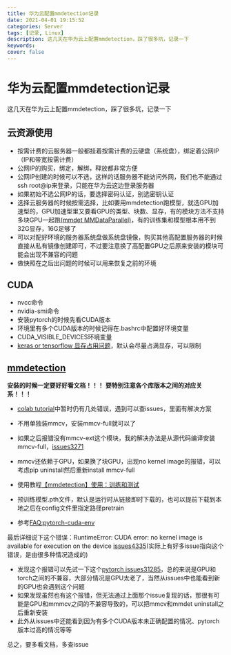 ```yaml
---
title: 华为云配置mmdetection记录
date: 2021-04-01 19:15:52
categories: Server
tags: [记录, Linux]
description: 这几天在华为云上配置mmdetection，踩了很多坑，记录一下
keywords: 
cover: false
---
```

# 华为云配置mmdetection记录
这几天在华为云上配置mmdetection，踩了很多坑，记录一下


## 云资源使用

- 按需计费的云服务器一般都挂着按需计费的云硬盘（系统盘），绑定着公网IP（IP和带宽按需计费）
- 公网IP的购买，绑定，解绑，释放都非常方便
- 公网IP创建的时候可以不选，这样的话服务器不能访问外网，我们也不能通过ssh root@ip来登录，只能在华为云这边登录服务器
- 如果初始不选公网IP的话，要选择密码认证，别选密钥认证
- 选择云服务器的时候按需选择，比如要用mmdetection跑模型，就选GPU加速型的，GPU加速型里又要看GPU的类型、块数、显存，有的模块方法不支持多块GPU一起跑[(mmdet MMDataParallel)](https://github.com/open-mmlab/mmdetection/issues/3116)，有的训练集和模型根本用不到32G显存，16G足够了
- 可以对配好环境的服务器系统盘做系统盘镜像，购买其他高配置服务器的时候直接从私有镜像创建即可，不过要注意换了高配置GPU之后原来安装的模块可能会出现不兼容的问题
- 做快照在之后出问题的时候可以用来恢复之前的环境

## CUDA
- nvcc命令
- nvidia-smi命令
- 安装pytorch的时候先看CUDA版本
- 环境里有多个CUDA版本的时候记得在.bashrc中配置好环境变量
- CUDA_VISIBLE_DEVICES环境变量
- [keras or tensorflow 显存占用问题](https://www.jianshu.com/p/3f8f46b0b1f2)，默认会尽量占满显存，可以限制


## [mmdetection](https://github.com/open-mmlab/mmdetection)

**安装的时候一定要好好看文档！！！**
**要特别注意各个库版本之间的对应关系！！！**
- [colab tutorial](https://github.com/open-mmlab/mmdetection/blob/master/demo/MMDet_Tutorial.ipynb)中暂时仍有几处错误，遇到可以查issues，里面有解决方案
- 不用单独装mmcv，安装mmcv-full就可以了
- 如果之后报错没有mmcv-ext这个模块，我的解决办法是从源代码编译安装mmcv-full，[issues3271](https://github.com/open-mmlab/mmdetection/issues/3271)

- mmcv还依赖于GPU，如果换了块GPU，出现no kernel image的报错，可以考虑pip uninstall然后重新install mmcv-full
- 使用教程[【mmdetection】使用：训练和测试](https://blog.csdn.net/weixin_39916966/article/details/101543005)
- 预训练模型.pth文件，默认是运行时从链接即时下载的，也可以提前下载到本地之后在config文件里指定路径pretrain
- 参考[FAQ:pytorch-cuda-env](https://mmdetection.readthedocs.io/en/latest/faq.html#pytorch-cuda-environment)

最后详细说下这个错误：RuntimeError: CUDA error: no kernel image is available for execution on the device  [issues4335](https://github.com/open-mmlab/mmdetection/issues/4335)(实际上有好多issue指向这个错误，是由很多种情况造成的)
- 发现这个报错可以先试一下这个[pytorch issues31285](https://github.com/pytorch/pytorch/issues/31285)，总的来说是GPU和torch之间的不兼容，大部分情况是GPU太老了，当然从issues中也能看到新的GPU也会遇到这个问题
- 如果发现虽然也有这个报错，但无法通过上面那个issue复现的话，那很有可能是GPU和mmmcv之间的不兼容导致的，可以把mmcv和mmdet uninstall之后重新安装
- 此外从issues中还能看到因为有多个CUDA版本未正确配置的情况、pytorch版本过高的情况等等

总之，要多看文档，多查issue
